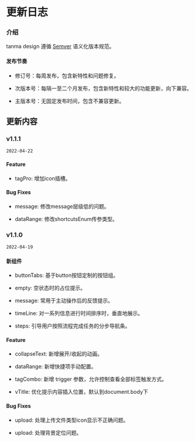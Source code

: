 # 更新日志

### 介绍

tanma design 遵循 [Semver](https://semver.org/lang/zh-CN/) 语义化版本规范。

#### 发布节奏

- 修订号：每周发布，包含新特性和问题修复。

- 次版本号：每隔一至二个月发布，包含新特性和较大的功能更新，向下兼容。

- 主版本号：无固定发布时间，包含不兼容更新。


## 更新内容

### v1.1.1

`2022-04-22`

#### Feature

- tagPro: 增加icon插槽。

#### Bug Fixes

- message: 修改message层级低的问题。

- dataRange: 修改shortcutsEnum传参类型。

### v1.1.0

`2022-04-19`

#### 新组件

- buttonTabs: 基于button按钮定制的按钮组。

- empty: 空状态时的占位提示。

- message: 常用于主动操作后的反馈提示。

- timeLine: 对一系列信息进行时间排序时，垂直地展示。

- steps: 引导用户按照流程完成任务的分步导航条。

#### Feature

- collapseText: 新增展开/收起的动画。

- dataRange: 新增快捷项手动配置。

- tagCombo: 新增 trigger 参数，允许控制查看全部标签触发方式。

- vTitle: 优化提示内容插入位置，默认到document.body下

#### Bug Fixes

- upload: 处理上传文件类型icon显示不正确问题。

- upload: 处理背景定位问题。